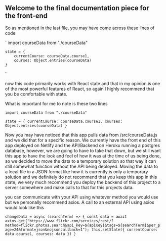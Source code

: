 ## Welcome to the final documentation piece for the front-end

So as mentioned in the last file, you may have come across these lines of code

`
import courseData from "./courseData"

    state = {
        currentCourse: courseData.course1,
        courses: Object.entries(courseData)
    }
`

now this code primarily works with React state and that in my opinion is one of the most powerful features of React, so again I highly recommend that you be comfortable with state. 

What is important for me to note is these two lines

`import courseData from "./courseData"`

`state = {
        currentCourse: courseData.course1,
        courses: Object.entries(courseData)
    }`

Now you may have noticed that this app pulls data from /src/courseData.js and we did that for a specific reason. We currently have the front end of this app deployed on Netlify and the API/Backend on Heroku running a postgres database, however, we are going to have to take that down, but we still want this app to have the look and feel of how it was at the time of us being done, so we decided to move the data to a temporary solution so that way it can still somewhat function without the API being deployed. Moving the data to a local file in a JSON format like how it is currently is only a temporary solution and we definitely do not recommend that you keep this app in this state, we very much recommend you deploy the backend of this project to a server somewhere and make calls to that for this projects data.

you can communicate with your API using whatever method you would use but we personally recommend axios. A call to an external API using axios would look like this 

`changeData = async (searchTerm) => {
    const data = await axios.get("https://www.flickr.com/services/rest/?method=flickr.photos.search&api_key=${apiKey}&tags=${searchTerm}&per_page=24&format=json&nojsoncallback=1");
    this.setState({
      currentCourse: data.course1,
      courses: data
    })
  }`